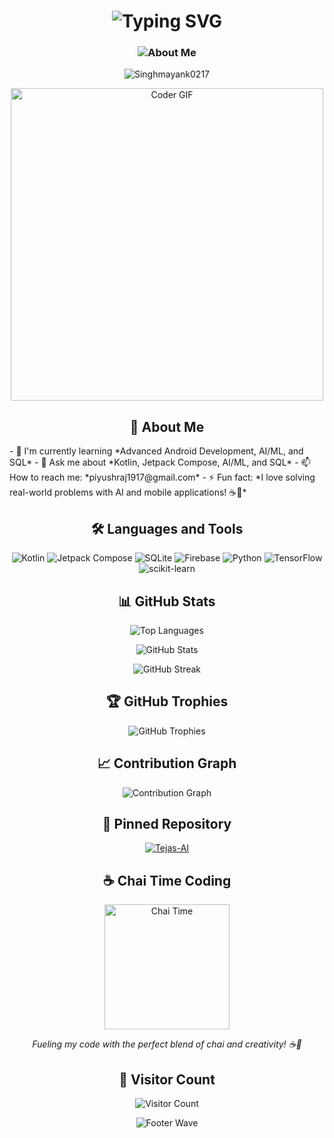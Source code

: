 <h1 align="center">   <img src="https://readme-typing-svg.herokuapp.com?font=Fira+Code&size=40&duration=3000&pause=1000&color=F7DF1E&center=true&vCenter=true&width=600&lines=Hi+👋,+I'm+Mayank+Singh;Welcome+to+my+Profile!" alt="Typing SVG" /> </h1>

<h3 align="center">   <img src="https://readme-typing-svg.herokuapp.com?font=Fira+Code&size=22&duration=3000&pause=1000&color=F7DF1E&center=true&vCenter=true&width=600&lines=🎓3rd+year+CSE+student+at+Chandigarh+University;Passionate+Android+Developer+%26+AI/ML+Enthusiast;SQL+Expert+%7C+Always+learning,+always+growing+🚀" alt="About Me" /> </h3>

<p align="center">   <img src="https://komarev.com/ghpvc/?username=Singhmayank0217&label=Profile%20views&color=0e75b6&style=flat" alt="Singhmayank0217" /> </p>

<div align="center">   <img src="https://media.giphy.com/media/SWoSkN6DxTszqIKEqv/giphy.gif" alt="Coder GIF" width="500"> </div>

<h2 align="center">🚀 About Me</h2>
- 🌱 I'm currently learning *Advanced Android Development, AI/ML, and SQL*
- 💬 Ask me about *Kotlin, Jetpack Compose, AI/ML, and SQL*
- 📫 How to reach me: *piyushraj1917@gmail.com*
- ⚡ Fun fact: *I love solving real-world problems with AI and mobile applications! ☕📱*



<h2 align="center">🛠 Languages and Tools</h2>
<p align="center">
  <img src="https://img.shields.io/badge/Kotlin-%230095D5.svg?style=for-the-badge&logo=kotlin&logoColor=white" alt="Kotlin" />
  <img src="https://img.shields.io/badge/Jetpack%20Compose-%233DDC84.svg?style=for-the-badge&logo=android&logoColor=white" alt="Jetpack Compose" />
  <img src="https://img.shields.io/badge/SQLite-%23003B57.svg?style=for-the-badge&logo=sqlite&logoColor=white" alt="SQLite" />
  <img src="https://img.shields.io/badge/Firebase-%23FFCA28.svg?style=for-the-badge&logo=firebase&logoColor=black" alt="Firebase" />
  <img src="https://img.shields.io/badge/Python-3670A0?style=for-the-badge&logo=python&logoColor=ffdd54" alt="Python" />
  <img src="https://img.shields.io/badge/TensorFlow-%23FF6F00.svg?style=for-the-badge&logo=TensorFlow&logoColor=white" alt="TensorFlow" />
  <img src="https://img.shields.io/badge/scikit--learn-%23F7931E.svg?style=for-the-badge&logo=scikit-learn&logoColor=white" alt="scikit-learn" />
</p>

<h2 align="center">📊 GitHub Stats</h2>
<p align="center">
  <img src="https://github-readme-stats.vercel.app/api/top-langs?username=Singhmayank0217&show_icons=true&locale=en&layout=compact&theme=radical" alt="Top Languages" />
</p>
<p align="center">
  <img src="https://github-readme-stats.vercel.app/api?username=Singhmayank0217&show_icons=true&locale=en&theme=radical" alt="GitHub Stats" />
</p>
<p align="center">
  <img src="https://github-readme-streak-stats.herokuapp.com/?user=Singhmayank0217&theme=radical" alt="GitHub Streak" />
</p>

<h2 align="center">🏆 GitHub Trophies</h2>
<p align="center">
  <img src="https://github-profile-trophy.vercel.app/?username=Singhmayank0217&theme=radical&no-frame=false&no-bg=true&margin-w=4" alt="GitHub Trophies" />
</p>

<h2 align="center">📈 Contribution Graph</h2>
<p align="center">
  <img src="https://github-readme-activity-graph.vercel.app/graph?username=Singhmayank0217&bg_color=1a1b27&color=a8fdf6&line=628fdb&point=a8fdf6&area=true&hide_border=true" alt="Contribution Graph" />
</p>

<h2 align="center">📌 Pinned Repository</h2>
<p align="center">
  <a href="https://github.com/Singhmayank0217/Tejas-AI">
    <img src="https://github-readme-stats.vercel.app/api/pin/?username=Singhmayank0217&repo=Tejas-AI&theme=radical" alt="Tejas-AI" />
  </a>
</p>

<h2 align="center">☕ Chai Time Coding</h2>
<p align="center">
  <img src="https://media.giphy.com/media/3oriO04qxVReM5rJEA/giphy.gif" alt="Chai Time" width="200">
</p>
<p align="center">
  <em>Fueling my code with the perfect blend of chai and creativity! ☕📱</em>
</p>

<h2 align="center">👀 Visitor Count</h2>
<p align="center">
  <img src="https://profile-counter.glitch.me/Singhmayank0217/count.svg" alt="Visitor Count" />
</p>

<p align="center">
  <img src="https://capsule-render.vercel.app/api?type=waving&color=gradient&height=100&section=footer" alt="Footer Wave" />
</p>
